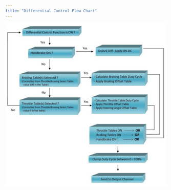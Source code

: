 ```yaml
---
title: "Differential Control Flow Chart"
---
```


![Image](</img/Diff Control Flow Chart3.jpg>)

